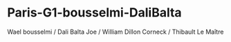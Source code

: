 # Paris-G1-bousselmi-DaliBalta

Wael bousselmi / Dali Balta Joe / William Dillon Corneck / Thibault Le Maître
